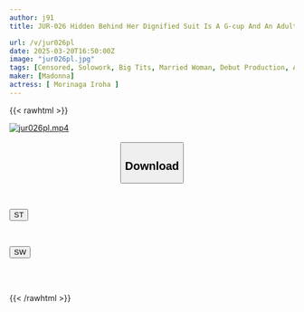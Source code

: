 ```yaml
---
author: j91
title: JUR-026 Hidden Behind Her Dignified Suit Is A G-cup And An Adulterous Heart. A Classy, Skilled Married Woman Working For A Foreign Company, Newcomer Iroha Morinaga, 38 Years Old, AV DEBUT

url: /v/jur026pl
date: 2025-03-20T16:50:00Z
image: "jur026pl.jpg"
tags: [Censored, Solowork, Big Tits, Married Woman, Debut Production, Affair, Mature Woman	]
maker: [Madonna]
actress: [ Morinaga Iroha ]
---
```



{{< rawhtml >}}

<div class="video" data-videoid="Lpx2MVdxLwiRroP">
    <a href="javascript:;">
        <img src="/v/jur026pl/jur026pl.jpg" width="WIDTH" height="HEIGHT" alt="jur026pl.mp4" loading="lazy">
    </a>
</div>

<script type="text/javascript" src="https://j91.asia/asset/on-demand-st.js"></script>

<br>
  <link rel="stylesheet" href="https://j91.asia/asset/bs5.css">
  
  <center>
  <button class="btn btn-primary" type="button" data-bs-toggle="collapse" data-bs-target=".multi-collapse" aria-expanded="false" aria-controls="multiCollapseExample1 multiCollapseExample2"><h2>Download</h2></button></center>
</p>
<div class="row">
  <div class="col">
    <div class="collapse multi-collapse" id="multiCollapseExample1">
      <div class="card card-body">
	      	      <br>
<div class="buttons">  
<p><a href="/v/jur026pl/st.html" target="_blank"><button class="btn-hover color-3"><i class="fa fa-download"></i> ST</button></a></p></div>
    </div>
  </div>
</div>
  <div class="col">
    <div class="collapse multi-collapse" id="multiCollapseExample2">
      <div class="card card-body">
	      <br>
<div class="buttons">
<p><a href="/v/jur026pl/sw.html" target="_blank"><button class="btn-hover color-2"><i class="fa fa-download"></i> SW</button></a></p></div>
<br><br>
      </div>
    </div>
  </div>
</div>

{{< /rawhtml >}}